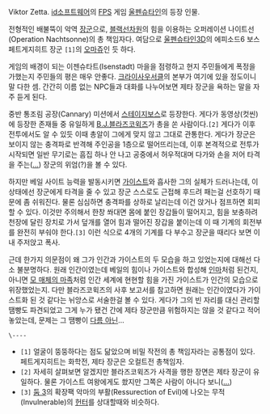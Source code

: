 Viktor Zetta. [id소프트웨어](id%20%EC%86%8C%ED%94%84%ED%8A%B8%EC%9B%A8%EC%96%B4.md)의
[FPS](FPS.md) 게임
[울펜슈타인](%EC%9A%B8%ED%8E%9C%EC%8A%88%ED%83%80%EC%9D%B8.md)의 등장 인물.

전형적인 배불뚝이 악역 [장군](%EC%9E%A5%EA%B5%B0.md)으로, [블랙선차원](%EB%B8%94%EB%9E%99%EC%84%A0%20%EC%B0%A8%EC%9B%90.md)의 힘을 이용하는 오퍼레이션
나이트선(Operation Nachtsonne)의 총 책임자다. 여담으로
[울펜슈타인3D](%EC%9A%B8%ED%8E%9C%EC%8A%88%ED%83%80%EC%9D%B83D.md)의 에피소드6 보스
페트게지히트 장군 `[1]`의 [오마쥬](%EC%98%A4%EB%A7%88%EC%A5%AC.md)인 듯 하다.

게임의 배경이 되는 이젠슈타트(Isenstadt) 마을을 점령하고 현지 주민들에게 폭정을 가했는지 주민들의 평은 매우 안좋다. [크라이사우서클](%ED%81%AC%EB%9D%BC%EC%9D%B4%EC%82%AC%EC%9A%B0%20%EC%84%9C%ED%81%B4.md)의
본부가 여기에 있을 정도이니 말 다한 셈. 간간히 이름 없는 NPC들과 대화를 나누어보면 제타 장군을 욕하는 말을 자주 듣게 된다.

중반 통조림 공장(Cannary) 미션에서 [스테이지보스](%EC%8A%A4%ED%85%8C%EC%9D%B4%EC%A7%80%20%EB%B3%B4%EC%8A%A4.md)로 등장한다.
게다가 동영상(컷씬)에 등장한 존재들 중 유일하게 [B.J.블라즈코윅즈](B.J.%20%EB%B8%94%EB%9D%BC%EC%A6%88%EC%BD%94%EC%9C%85%EC%A6%88.md)가
총을 쏜 사람이다.`[2]` 게다가 이후 전투에서도 알 수 있듯 이때 총알이 그에게 맞지 않고 그대로 관통한다. 게다가 장군은 보이지 않는
충격파로 반격해 주인공을 1층으로 떨어뜨리는데, 이후 본격적으로 전투가 시작되면 일반 무기로는 흠집 하나 안 나고 공중에서 허우적대며 다가와
손을 저어 타격을 주는([...](....md)) 장군의 위엄(?)을 볼 수 있다.

하지만 베일 사이트 능력을 발동시키면 [가이스트](%EA%B0%80%EC%9D%B4%EC%8A%A4%ED%8A%B8%28%EC%9A%B8%ED%8E%9C%EC%8A%88%ED%83%80%EC%9D%B8%29.md)와 흡사한 그의 실체가 드러나는데, 이 상태에선 장군에게
타격을 줄 수 있고 장군 스스로도 근접해 후드려 패는걸 선호하기 때문에 좀 쉬워진다. 물론 심심하면 충격파를 상하로 날리는데 이건 앉거나
점프하면 회피할 수 있다. 이것만 주의해서 한창 쏴대면 몸에 붙인 장갑들이 떨어지고, 힘을 보충하려 천장에 달린 장치로 가서 덮개를 열어
힘과 떨어진 장갑을 붙이는데 이 때 기계의 회전부를 완전히 부숴야 한다.`[3]` 이런 식으로 4개의 기계를 다 부수고 장군을 때리다 보면
이내 주저앉고 폭사.

근데 한가지 의문점이 왜 그가 인간과 가이스트의 두 모습을 하고 있었는지에 대해선 다소 불분명하다. 원래 인간이였는데 베일의 힘이나
가이스트와 합성해 [인마](%EC%9D%B8%EB%A7%88.md)처럼 된건지, 아니면 [모 매체의 마족](%EB%A7%88%EC%A1%B1%28%EC%8A%AC%EB%A0%88%EC%9D%B4%EC%96%B4%EC%A6%88%29.md)처럼 인간 세계에 현현할 힘을
가진 가이스트가 인간의 모습으로 위장했었는지. 다만 블라즈코윅즈의 사후 보고서를 참고하면 원래는 인간이였다가 가이스트화 된 것 같다는
뉘앙스로 서술한걸 볼 수 있다. 게다가 그의 빈 자리를 대신 관리할 땜빵도 파견되었고 그게 누가 됐건 간에 제타 장군만큼 위험하지는 않을 것
같다고 적어놓았는데, 문제는 그 땜빵이 [다름 아닌](%EC%9C%8C%ED%95%98%EC%9E%84%20%EC%8A%A4%ED%8A%B8%EB%9D%BC%EC%9A%B0%EC%8A%A4.md)...

`\----`

  * `[1]` 얼굴이 뚱뚱하다는 점도 닮았으며 비밀 작전의 총 책임자라는 공통점이 있다. 페트게지히트는 화학전, 제타 장군은 오컬트전 총책임자.
  * `[2]` 자세히 살펴보면 알겠지만 블라즈코윅즈가 사격을 행한 장면은 제타 장군이 유일하다. 물론 가이스트 여왕에게도 쐈지만 그쪽은 사람이 아니다 보니([...](....md))
  * `[3]` [둠 3](%EB%91%A0%203.md)의 확장팩 악마의 부활(Ressurection of Evil)에 나오는 무적(Invulnerable)의 [헌터](%ED%97%8C%ED%84%B0%28%EB%91%A0%29.md)를 상대할때와 비슷하다.

